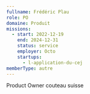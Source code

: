 ```yaml
---
fullname: Frédéric Plau
role: PO
domaine: Produit
missions:
  - start: 2022-12-19
    end: 2024-12-31
    status: service
    employer: Octo
    startups:
      - l-application-du-cej
memberType: autre
---
```

Product Owner couteau suisse
